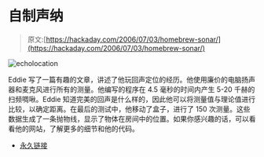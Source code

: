 # 自制声纳

> 原文:[https://hackaday.com/2006/07/03/homebrew-sonar/](https://hackaday.com/2006/07/03/homebrew-sonar/)

![echolocation](../Images/65fb2b8c5599ef523b522ad9f45b07c2.png)

Eddie 写了一篇有趣的文章，讲述了他玩回声定位的经历。他使用廉价的电脑扬声器和麦克风进行所有的测量。他编写的程序在 4.5 毫秒的时间内产生 5-20 千赫的扫频啁啾。Eddie 知道完美的回声是什么样的，因此他可以将测量值与理论值进行比较，以确定距离。在最后的测试中，他移动了盒子，进行了 150 次测量。这些数据生成了一条抛物线，显示了物体在房间中的位置。如果你感兴趣的话，可以看看他的网站，了解更多的细节和他的代码。

*   [永久链接](http://www.eddiem.com/projects/chirp/chirp.htm)